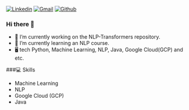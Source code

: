 [![Linkedin](https://img.shields.io/badge/-LinkedIn-blue?style=flat&logo=Linkedin&logoColor=white)](https://www.linkedin.com/in/soudeh-nilforoushan/)
[![Gmail](https://img.shields.io/badge/-Gmail-c14438?style=flat&logo=Gmail&logoColor=white)](mailto:nilforoushan.soodeh@gmail.com)
[![Github](https://img.shields.io/github/followers/hejazizo?label=Follow&style=social)](https://github.com/soodeh-nilforoushan)


### Hi there 👋


- 🔭 I’m currently working on the NLP-Transformers repository.
- 🌱 I’m currently learning an NLP course.
- 🖥 tech Python, Machine Learning, NLP, Java, Google Cloud(GCP) and etc.


###💻 Skills

- Machine Learning
- NLP
- Google Cloud (GCP)
- Java

  


